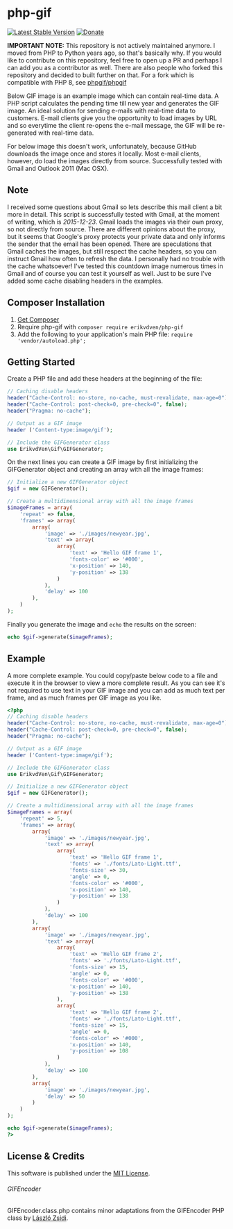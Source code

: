 # php-gif
[![Latest Stable Version](https://poser.pugx.org/erikvdven/php-gif/v/stable)](https://packagist.org/packages/erikvdven/php-gif)
[![Donate](https://img.shields.io/badge/Donate-PayPal-green.svg)](https://www.paypal.com/cgi-bin/webscr?cmd=_donations&business=erikvandeven100%40hotmail%2ecom&lc=NL&item_name=Erik%20van%20de%20Ven%20Github)

**IMPORTANT NOTE:** This repository is not actively maintained anymore. I moved from PHP to Python years ago, so that's basically why. If you would like to contribute on this repository, feel free to open up a PR and perhaps I can add you as a contributor as well. There are also people who forked this repository and decided to built further on that. For a fork which is compatible with PHP 8, see [phpgif/phpgif](https://github.com/phpgif/phpgif)

Below GIF image is an example image which can contain real-time data. A PHP script calculates the pending time till new year and generates the GIF image. An ideal solution for sending e-mails with real-time data to customers. E-mail clients give you the opportunity to load images by URL and so everytime the client re-opens the e-mail message, the GIF will be re-generated with real-time data.

For below image this doesn't work, unfortunately, because GitHub downloads the image once and stores it locally. Most e-mail clients, however, do load the images directly from source. Successfully tested with Gmail and Outlook 2011 (Mac OSX). 

## Note
I received some questions about Gmail so lets describe this mail client a bit more in detail. This script is successfully tested with Gmail, at the moment of writing, which is *2015-12-23*. Gmail loads the images via their own proxy, so not directly from source. There are different opinions about the proxy, but it seems that Google's proxy protects your private data and only informs the sender that the email has been opened. There are speculations that Gmail caches the images, but still respect the cache headers, so you can instruct Gmail how often to refresh the data. I personally had no trouble with the cache whatsoever! I've tested this countdown image numerous times in Gmail and of course you can test it yourself as well. Just to be sure I've added some cache disabling headers in the examples.

## Composer Installation
1. [Get Composer](https://getcomposer.org/)
2. Require php-gif with `composer require erikvdven/php-gif`
3. Add the following to your application's main PHP file: `require 'vendor/autoload.php';`

## Getting Started

Create a PHP file and add these headers at the beginning of the file:

```php
// Caching disable headers
header("Cache-Control: no-store, no-cache, must-revalidate, max-age=0");
header("Cache-Control: post-check=0, pre-check=0", false);
header("Pragma: no-cache");

// Output as a GIF image
header ('Content-type:image/gif');

// Include the GIFGenerator class
use ErikvdVen\Gif\GIFGenerator;
```

On the next lines you can create a GIF image by first initializing the GIFGenerator object and creating an array with all the image frames:

```php
// Initialize a new GIFGenerator object
$gif = new GIFGenerator();

// Create a multidimensional array with all the image frames
$imageFrames = array(
	'repeat' => false,
	'frames' => array(
		array(
			'image' => './images/newyear.jpg',
			'text' => array(
				array(
					'text' => 'Hello GIF frame 1',
					'fonts-color' => '#000',
					'x-position' => 140,
					'y-position' => 138
				)
			),
			'delay' => 100
		),
	)
);
```
Finally you generate the image and `echo` the results on the screen: 

```php
echo $gif->generate($imageFrames);
```

## Example

A more complete example. You could copy/paste below code to a file and execute it in the browser to view a more complete result. As you can see it's not required to use text in your GIF image and you can add as much text per frame, and as much frames per GIF image as you like.

```php
<?php
// Caching disable headers
header("Cache-Control: no-store, no-cache, must-revalidate, max-age=0");
header("Cache-Control: post-check=0, pre-check=0", false);
header("Pragma: no-cache");

// Output as a GIF image
header ('Content-type:image/gif');

// Include the GIFGenerator class
use ErikvdVen\Gif\GIFGenerator;

// Initialize a new GIFGenerator object
$gif = new GIFGenerator();

// Create a multidimensional array with all the image frames
$imageFrames = array(
	'repeat' => 5,
	'frames' => array(
		array(
			'image' => './images/newyear.jpg',
			'text' => array(
				array(
					'text' => 'Hello GIF frame 1',
					'fonts' => './fonts/Lato-Light.ttf',
					'fonts-size' => 30,
					'angle' => 0,
					'fonts-color' => '#000',
					'x-position' => 140,
					'y-position' => 138
				)
			),
			'delay' => 100
		),
		array(
			'image' => './images/newyear.jpg',
			'text' => array(
				array(
					'text' => 'Hello GIF frame 2',
					'fonts' => './fonts/Lato-Light.ttf',
					'fonts-size' => 15,
					'angle' => 0,
					'fonts-color' => '#000',
					'x-position' => 140,
					'y-position' => 138
				),
				array(
					'text' => 'Hello GIF frame 2',
					'fonts' => './fonts/Lato-Light.ttf',
					'fonts-size' => 15,
					'angle' => 0,
					'fonts-color' => '#000',
					'x-position' => 140,
					'y-position' => 108
				)
			),
			'delay' => 100
		),
		array(
			'image' => './images/newyear.jpg',
			'delay' => 50
		)
	)
);

echo $gif->generate($imageFrames);
?>
```

## License & Credits

This software is published under the [MIT License](https://en.wikipedia.org/wiki/MIT_License).

###### GIFEncoder

GIFEncoder.class.php contains minor adaptations from the GIFEncoder PHP class by [László Zsidi](http://gifs.hu).
